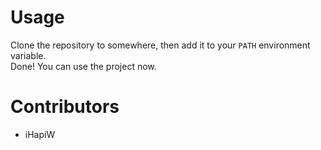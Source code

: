 # Usage

Clone the repository to somewhere, then add it to your `PATH` environment variable.<br/>
Done! You can use the project now.

# Contributors
- iHapiW
